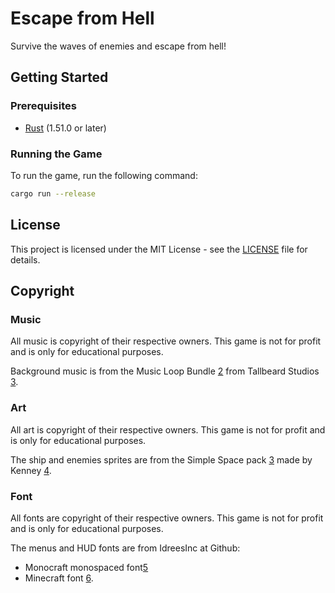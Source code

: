 # Escape from Hell

Survive the waves of enemies and escape from hell!

## Getting Started

### Prerequisites

- [Rust][1] (1.51.0 or later)

[1]: https://www.rust-lang.org/tools/install

### Running the Game

To run the game, run the following command:

```bash
cargo run --release
```

## License

This project is licensed under the MIT License - see the [LICENSE](LICENSE.md) file for details.

## Copyright

### Music

All music is copyright of their respective owners. This game is not for profit and is only for educational purposes.

Background music is from the Music Loop Bundle [2] from Tallbeard Studios [3].

[2]: https://tallbeard.itch.io/music-loop-bundle
[3]: https://tallbeard.itch.io/

### Art

All art is copyright of their respective owners. This game is not for profit and is only for educational purposes.

The ship and enemies sprites are from the Simple Space pack [3] made by Kenney [4].

[3]: https://www.kenney.nl/assets/simple-space
[4]: https://kenney.nl/

### Font

All fonts are copyright of their respective owners. This game is not for profit and is only for educational purposes.

The menus and HUD fonts are from IdreesInc at Github:

- Monocraft monospaced font[5]
- Minecraft font [6].

[5]: https://github.com/IdreesInc/Monocraft
[6]: https://github.com/IdreesInc/Minecraft-Font
